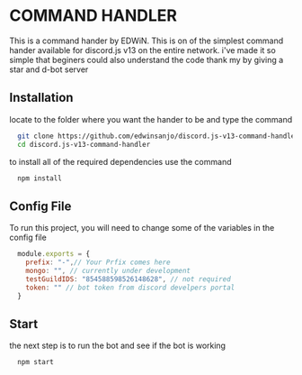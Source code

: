 
# COMMAND HANDLER

This is a command hander by EDWiN. This is on of the simplest command hander available for discord.js v13 on the entire network. i've made it so simple that beginers could also understand the code thank my by giving a star and d-bot server

## Installation

locate to the folder where you want the hander to be and type the command

```bash
  git clone https://github.com/edwinsanjo/discord.js-v13-command-handler.git
  cd discord.js-v13-command-handler
```

to install all of the required dependencies use the command

```bash
  npm install
```
## Config File

To run this project, you will need to change some of the variables in the config file

```js
  module.exports = {
    prefix: "-",// Your Prfix comes here
    mongo: "", // currently under development
    testGuildIDS: "854588598526148628", // not required
    token: "" // bot token from discord develpers portal
  }
```
## Start
the next step is to run the bot and see if the bot is working
```bash
  npm start
```

